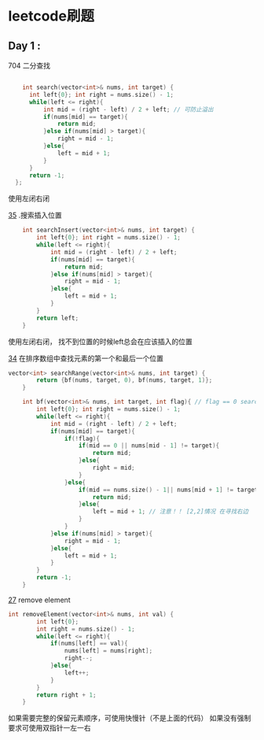 # leetcode刷题

## Day 1 : 
  704 二分查找
  ```c++

      int search(vector<int>& nums, int target) {
        int left{0}; int right = nums.size() - 1;
        while(left <= right){
            int mid = (right - left) / 2 + left; // 可防止溢出
            if(nums[mid] == target){
                return mid;
            }else if(nums[mid] > target){
                right = mid - 1;
            }else{
                left = mid + 1;
            }
        }
        return -1;
    };
```
使用左闭右闭

[35](https://leetcode.com/problems/search-insert-position/) .搜索插入位置
```c++
    int searchInsert(vector<int>& nums, int target) {
        int left{0}; int right = nums.size() - 1;
        while(left <= right){
            int mid = (right - left) / 2 + left;
            if(nums[mid] == target){
                return mid;
            }else if(nums[mid] > target){
                right = mid - 1;
            }else{
                left = mid + 1;
            }
        }
        return left;
    }
```
使用左闭右闭， 找不到位置的时候left总会在应该插入的位置

[34](https://leetcode.com/problems/find-first-and-last-position-of-element-in-sorted-array/) 在排序数组中查找元素的第一个和最后一个位置
```c++
vector<int> searchRange(vector<int>& nums, int target) {
        return {bf(nums, target, 0), bf(nums, target, 1)};
    }

    int bf(vector<int>& nums, int target, int flag){ // flag == 0 search left, otherwise, search right
        int left{0}; int right = nums.size() - 1;
        while(left <= right){
            int mid = (right - left) / 2 + left;
            if(nums[mid] == target){
                if(!flag){
                    if(mid == 0 || nums[mid - 1] != target){
                        return mid;
                    }else{
                        right = mid;
                    }
                }else{
                    if(mid == nums.size() - 1|| nums[mid + 1] != target){
                        return mid;
                    }else{
                        left = mid + 1; // 注意！！ [2,2]情况 在寻找右边
                    }   
                }
            }else if(nums[mid] > target){
                right = mid - 1;
            }else{
                left = mid + 1;
            }
        }
        return -1;
    }
```

[27](https://leetcode.com/problems/remove-element/submissions/1182358501/) remove element
```c++
int removeElement(vector<int>& nums, int val) {
        int left{0};
        int right = nums.size() - 1;
        while(left <= right){
            if(nums[left] == val){
                nums[left] = nums[right];
                right--;
            }else{
                left++;
            }
        }
        return right + 1;
    }
```
如果需要完整的保留元素顺序，可使用快慢针（不是上面的代码）
如果没有强制要求可使用双指针一左一右


